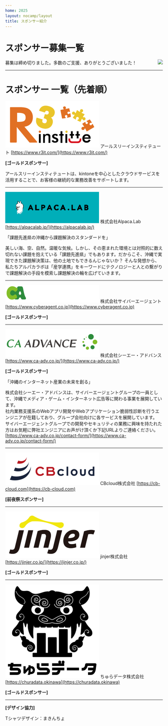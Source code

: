 ```yaml
---
home: 2025
layout: nocamp/layout
title: スポンサー紹介
---
```


# スポンサー募集一覧

<img src="/img/2015/10497446_833368266702301_2058758081536543300_o.jpg" align="right">

募集は締め切りました。多数のご支援、ありがとうございました！

-----

# スポンサー 一覧（先着順）

![](/img/2025/sponsors/r3.png) アールスリーインスティテュート [https://www.r3it.com/](https://www.r3it.com/)

**[ゴールドスポンサー]**

アールスリーインスティテュートは、kintoneを中心としたクラウドサービスを活用することで、お客様の継続的な業務改善をサポートします。

-----

![ALPACA.LAB](/img/2025/sponsors/alpaca.lab_logo_d.png) 株式会社Alpaca.Lab [https://alpacalab.jp/](https://alpacalab.jp/)

「課題先進県の沖縄から課題解決のスタンダードを」

美しい海、空、自然。温暖な気候。しかし、その恵まれた環境とは対照的に数え切れない課題を抱えている「課題先進県」でもあります。だからこそ、沖縄で実現できた課題解決策は、他の土地でもできるんじゃないか？
そんな発想から、私たちアルパカラボは「産学連携」をキーワードにテクノロジーと人との繋がりで課題解決の手段を模索し課題解決の輪を広げていきます。

-----

![](/img/2025/sponsors/logo_CyberAgent_02_Wh_RGB.png) 株式会社サイバーエージェント [https://www.cyberagent.co.jp](https://www.cyberagent.co.jp)

**[ゴールドスポンサー]**



-----


![](/img/2025/sponsors/CAAD_LOGO_fix.png) 株式会社シーエー・アドバンス [https://www.ca-adv.co.jp/](https://www.ca-adv.co.jp/)

**[ゴールドスポンサー]**

「沖縄のインターネット産業の未来を創る」

株式会社シーエー・アドバンスは、サイバーエージェントグループの一員として、沖縄でメディア・ゲーム・インターネット広告等に関わる事業を展開しています。  
社内業務支援系のWebアプリ開発やWebアプリケーション脆弱性診断を行うエンジニアが在籍しており、グループ会社向けに各サービスを展開しています。  
サイバーエージェントグループでの開発やセキュリティの業務に興味を持たれた方はお気軽に弊社エンジニアにお声がけ頂くか下記URLよりご連絡ください。  
[https://www.ca-adv.co.jp/contact-form/](https://www.ca-adv.co.jp/contact-form/)

-----

![](/img/2025/sponsors/cb-cloud.png) CBcloud株式会社 [https://cb-cloud.com](https://cb-cloud.com)

**[前夜祭スポンサー]**


-----

![](/img/2025/sponsors/jinjer.png) jinjer株式会社 [https://jinjer.co.jp/](https://jinjer.co.jp/)

**[ゴールドスポンサー]**


-----

![](/img/2025/sponsors/churadata_logo_.png) ちゅらデータ株式会社 [https://churadata.okinawa](https://churadata.okinawa)

**[ゴールドスポンサー]**


-----

**[デザイン協力]**

Tシャツデザイン：まきんちょ

